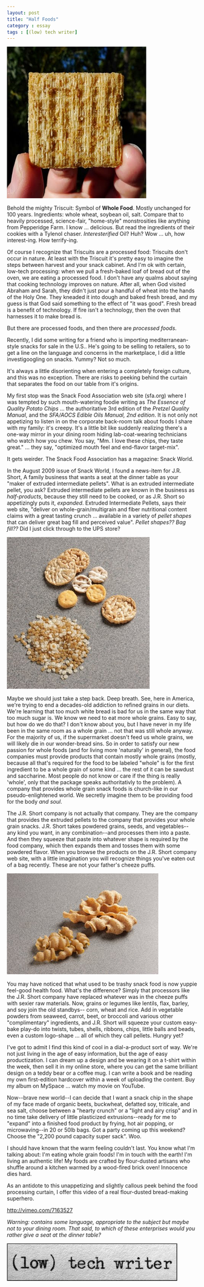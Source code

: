 ```yaml
---
layout: post
title: "Half Foods"
category : essay
tags : [(low) tech writer]
---
```

![image](/assets/ltw/triscuit.jpg)

Behold the mighty Triscuit: Symbol of **Whole Food**. Mostly unchanged for 100 years. Ingredients: whole wheat, soybean oil, salt. Compare that to heavily processed, science-fair, "home-style" monstrosities like anything from Pepperidge Farm. I know ... delicious. But read the ingredients of their cookies with a Tylenol chaser. *Interesterified* Oil? Huh? Wow ... uh, how interest-ing. How terrify-ing.

Of course I recognize that Triscuits are a processed food: Triscuits don't occur in nature. At least with the Triscuit it's pretty easy to imagine the steps between harvest and your snack cabinet. And I'm ok with certain, low-tech processing: when we pull a fresh-baked loaf of bread out of the oven, we are eating a processed food. I don't have any qualms about saying that cooking technology improves on nature. After all, when God visited Abraham and Sarah, they didn't just pour a handful of wheat into the hands of the Holy One. They kneaded it into dough and baked fresh bread, and my guess is that God said something to the effect of "it was good". Fresh bread is a benefit of technology. If fire isn't a technology, then the oven that harnesses it to make bread is.

But there are processed foods, and then there are *processed foods*.

Recently, I did some writing for a friend who is importing mediterranean-style snacks for sale in the U.S.. He's going to be selling to retailers, so to get a line on the language and concerns in the marketplace, I did a little investigoogling on snacks. Yummy? Not so much.

It's always a little disorienting when entering a completely foreign culture, and this was no exception. There are risks to peeking behind the curtain that separates the food on our table from it's origins. 

My first stop was the Snack Food Association web site (sfa.org) where I was tempted by such mouth-watering foodie writing as *The Essence of Quality Potato Chips* ... the authoritative 3rd edition of the *Pretzel Quality Manual*, and the *SFA/AOCS Edible Oils Manual, 2nd edition*. It is not only not appetizing to listen in on the corporate back-room talk about foods I share with my family: it's creepy. It's a little bit like suddenly realizing there's a one-way mirror in your dining room hiding lab-coat-wearing technicians who watch how you chew. You say, "Mm. I love these chips, they taste great." ... they say, "optimized mouth feel and end-flavor target-mix".

It gets weirder. The Snack Food Association has a magazine: Snack World. 

In the August 2009 issue of Snack World, I found a news-item for J.R. Short, A family business that wants a seat at the dinner table as your "maker of extruded intermediate pellets". What is an extruded intermediate pellet, you ask? Extruded intermediate pellets are known in the business as *half-products*, because they still need to be cooked, or as J.R. Short so appetizingly puts it, *expanded*. Extruded Intermediate Pellets, says their web site, "deliver on whole-grain/multigrain and fiber nutritional content claims with a great tasting crunch ... available in a variety of *pellet shapes* that can deliver great bag fill and perceived value". *Pellet shapes?? Bag fill??* Did I just click through to the UPS store?

![image](/assets/ltw/pellets.jpg)

Maybe we should just take a step back. Deep breath. See, here in America, we're trying to end a decades-old addiction to refined grains in our diets. We're learning that too much white bread is bad for us in the same way that too much sugar is. We know we need to eat more whole grains. Easy to say, but how do we do that? I don't know about you, but I have never in my life been in the same room as a whole grain ... not that was still whole anyway. For the majority of us, if the supermarket doesn't feed us whole grains, we will likely die in our wonder-bread sins. So in order to satisfy our new passion for whole foods (and for living more 'naturally' in general), the food companies must provide products that contain mostly whole grains (mostly, because all that's required for the food to be labeled "whole" is for the first ingredient to be a whole grain of some kind ... the rest of it can be sawdust and saccharine. Most people do not know or care if the thing is really 'whole', only that the package speaks authoritativly to the problem). A company that provides whole grain snack foods is church-like in our pseudo-enlightened world. We secretly imagine them to be providing food for the body *and soul*. 

The J.R. Short company is not actually that company. They are the company that provides the extruded pellets to the company that provides your whole grain snacks. J.R. Short takes powdered grains, seeds, and vegetables--any kind you want, in any combination--and processes them into a paste. And then they squeeze that paste into whatever shape is required by the food company, which then expands them and tosses them with some powdered flavor. When you browse the products on the J.R. Short company web site, with a little imagination you will recognize things you've eaten out of a bag recently. These are not your father's cheeze puffs.

![image](/assets/ltw/shells.jpg)

You may have noticed that what used to be trashy snack food is now yuppie feel-good health food. What's the difference? Simply that processors like the J.R. Short company have replaced whatever was in the cheeze puffs with sexier raw materials. Now, grains or legumes like lentils, flax, barley, and soy join the old standbys-- corn, wheat and rice. Add in vegetable powders from seaweed, carrot, beet, or broccoli and various other "complimentary" ingredients, and J.R. Short will squeeze your custom easy-bake play-do into twists, tubes, shells, ribbons, chips, little balls and beads, even a custom logo-shape ... all of which they call pellets. Hungry yet? 

I've got to admit I find this kind of cool in a dial-a-product sort of way. We're not just living in the age of easy information, but the age of easy productization. I can dream up a design and be wearing it on a t-shirt within the week, then sell it in my online store, where you can get the same brilliant design on a teddy bear or a coffee mug. I can write a book and be reading my own first-edition hardcover within a week of uploading the content. Buy my album on MySpace ... watch my movie on YouTube.

Now--brave new world--I can decide that I want a snack chip in the shape of my face made of organic beets, buckwheat, defatted soy, triticale, and sea salt, choose between a "hearty crunch" or a "light and airy crisp" and in no time take delivery of little plasticized extrusions--ready for me to "expand" into a finished food product by frying, hot air popping, or microwaving--in 20 or 50lb bags. Got a party coming up this weekend? Choose the "2,200 pound capacity super sack". Woo. 

I should have known that the warm feeling couldn't last. You know what I'm talking about: I'm eating whole grain foods! I'm in touch with the earth! I'm living an authentic life! My foods are crafted by flour-dusted artisans who shuffle around a kitchen warmed by a wood-fired brick oven! Innocence dies hard. 

As an antidote to this unappetizing and slightly callous peek behind the food processing curtain, I offer this video of a real flour-dusted bread-making superhero.

<http://vimeo.com/7163527>

*Warning: contains some language, appropriate to the subject but maybe not to your dining room. That said, to which of these enterprises would you rather give a seat at the dinner table?*

[![low tech writer](/assets/ltw/header14.jpg)](http://lowtechwriter.com)
